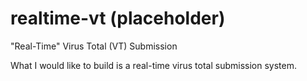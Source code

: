 # realtime-vt (placeholder)
"Real-Time" Virus Total (VT) Submission

What I would like to build is a real-time virus total submission system. 


